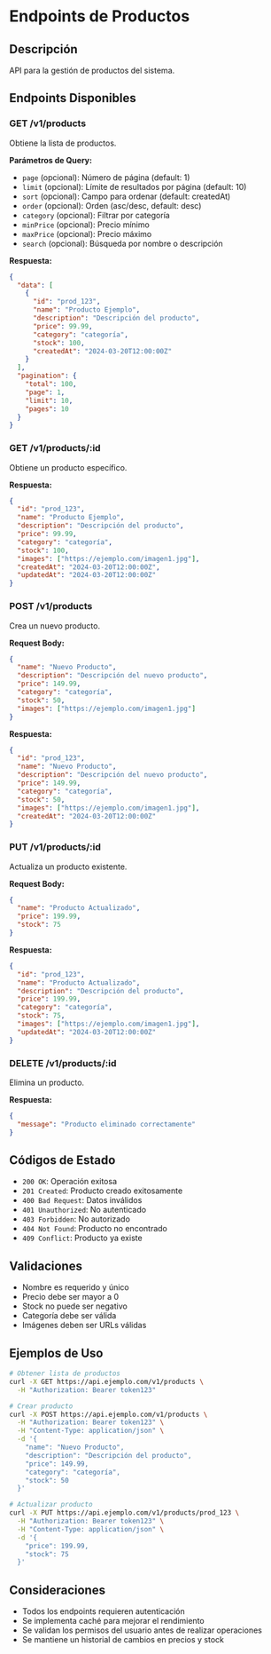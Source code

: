 # Endpoints de Productos

## Descripción

API para la gestión de productos del sistema.

## Endpoints Disponibles

### GET /v1/products

Obtiene la lista de productos.

**Parámetros de Query:**

- `page` (opcional): Número de página (default: 1)
- `limit` (opcional): Límite de resultados por página (default: 10)
- `sort` (opcional): Campo para ordenar (default: createdAt)
- `order` (opcional): Orden (asc/desc, default: desc)
- `category` (opcional): Filtrar por categoría
- `minPrice` (opcional): Precio mínimo
- `maxPrice` (opcional): Precio máximo
- `search` (opcional): Búsqueda por nombre o descripción

**Respuesta:**

```json
{
  "data": [
    {
      "id": "prod_123",
      "name": "Producto Ejemplo",
      "description": "Descripción del producto",
      "price": 99.99,
      "category": "categoría",
      "stock": 100,
      "createdAt": "2024-03-20T12:00:00Z"
    }
  ],
  "pagination": {
    "total": 100,
    "page": 1,
    "limit": 10,
    "pages": 10
  }
}
```

### GET /v1/products/:id

Obtiene un producto específico.

**Respuesta:**

```json
{
  "id": "prod_123",
  "name": "Producto Ejemplo",
  "description": "Descripción del producto",
  "price": 99.99,
  "category": "categoría",
  "stock": 100,
  "images": ["https://ejemplo.com/imagen1.jpg"],
  "createdAt": "2024-03-20T12:00:00Z",
  "updatedAt": "2024-03-20T12:00:00Z"
}
```

### POST /v1/products

Crea un nuevo producto.

**Request Body:**

```json
{
  "name": "Nuevo Producto",
  "description": "Descripción del nuevo producto",
  "price": 149.99,
  "category": "categoría",
  "stock": 50,
  "images": ["https://ejemplo.com/imagen1.jpg"]
}
```

**Respuesta:**

```json
{
  "id": "prod_123",
  "name": "Nuevo Producto",
  "description": "Descripción del nuevo producto",
  "price": 149.99,
  "category": "categoría",
  "stock": 50,
  "images": ["https://ejemplo.com/imagen1.jpg"],
  "createdAt": "2024-03-20T12:00:00Z"
}
```

### PUT /v1/products/:id

Actualiza un producto existente.

**Request Body:**

```json
{
  "name": "Producto Actualizado",
  "price": 199.99,
  "stock": 75
}
```

**Respuesta:**

```json
{
  "id": "prod_123",
  "name": "Producto Actualizado",
  "description": "Descripción del producto",
  "price": 199.99,
  "category": "categoría",
  "stock": 75,
  "images": ["https://ejemplo.com/imagen1.jpg"],
  "updatedAt": "2024-03-20T12:00:00Z"
}
```

### DELETE /v1/products/:id

Elimina un producto.

**Respuesta:**

```json
{
  "message": "Producto eliminado correctamente"
}
```

## Códigos de Estado

- `200 OK`: Operación exitosa
- `201 Created`: Producto creado exitosamente
- `400 Bad Request`: Datos inválidos
- `401 Unauthorized`: No autenticado
- `403 Forbidden`: No autorizado
- `404 Not Found`: Producto no encontrado
- `409 Conflict`: Producto ya existe

## Validaciones

- Nombre es requerido y único
- Precio debe ser mayor a 0
- Stock no puede ser negativo
- Categoría debe ser válida
- Imágenes deben ser URLs válidas

## Ejemplos de Uso

```bash
# Obtener lista de productos
curl -X GET https://api.ejemplo.com/v1/products \
  -H "Authorization: Bearer token123"

# Crear producto
curl -X POST https://api.ejemplo.com/v1/products \
  -H "Authorization: Bearer token123" \
  -H "Content-Type: application/json" \
  -d '{
    "name": "Nuevo Producto",
    "description": "Descripción del producto",
    "price": 149.99,
    "category": "categoría",
    "stock": 50
  }'

# Actualizar producto
curl -X PUT https://api.ejemplo.com/v1/products/prod_123 \
  -H "Authorization: Bearer token123" \
  -H "Content-Type: application/json" \
  -d '{
    "price": 199.99,
    "stock": 75
  }'
```

## Consideraciones

- Todos los endpoints requieren autenticación
- Se implementa caché para mejorar el rendimiento
- Se validan los permisos del usuario antes de realizar operaciones
- Se mantiene un historial de cambios en precios y stock
